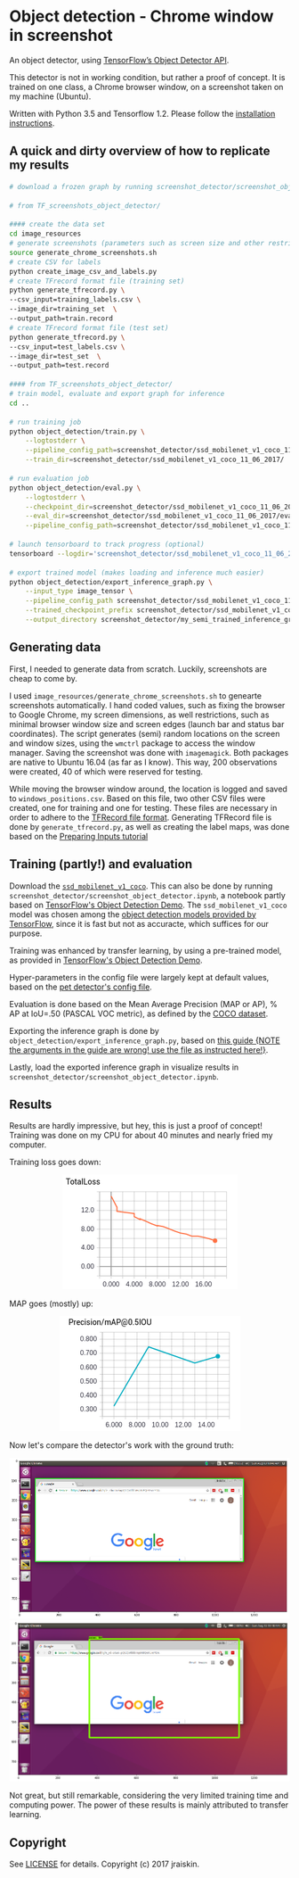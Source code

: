 # Object detection - Chrome window in screenshot

An object detector, using
[TensorFlow’s Object Detector API](https://github.com/tensorflow/models/tree/master/object_detection).

This detector is not in working condition, but rather a proof of concept.
It is trained on one class, 
a Chrome browser window, on a screenshot taken on my machine (Ubuntu).

Written with Python 3.5 and Tensorflow 1.2. Please follow the
[installation instructions](https://github.com/tensorflow/models/blob/master/object_detection/g3doc/installation.md).

## A quick and dirty overview of how to replicate my results
```bash
# download a frozen graph by running screenshot_detector/screenshot_object_detector.ipynb

# from TF_screenshots_object_detector/

#### create the data set
cd image_resources
# generate screenshots (parameters such as screen size and other restrictions may needed to be changed)
source generate_chrome_screenshots.sh
# create CSV for labels
python create_image_csv_and_labels.py
# create TFrecord format file (training set)
python generate_tfrecord.py \
--csv_input=training_labels.csv \
--image_dir=training_set  \
--output_path=train.record
# create TFrecord format file (test set)
python generate_tfrecord.py \
--csv_input=test_labels.csv \
--image_dir=test_set  \
--output_path=test.record

#### from TF_screenshots_object_detector/
# train model, evaluate and export graph for inference
cd ..

# run training job
python object_detection/train.py \
    --logtostderr \
    --pipeline_config_path=screenshot_detector/ssd_mobilenet_v1_coco_11_06_2017/ssd_mobilenet_v1_pets_screenshots.config \
    --train_dir=screenshot_detector/ssd_mobilenet_v1_coco_11_06_2017/

# run evaluation job
python object_detection/eval.py \
    --logtostderr \
    --checkpoint_dir=screenshot_detector/ssd_mobilenet_v1_coco_11_06_2017/ \
    --eval_dir=screenshot_detector/ssd_mobilenet_v1_coco_11_06_2017/eval_dir \
    --pipeline_config_path=screenshot_detector/ssd_mobilenet_v1_coco_11_06_2017/ssd_mobilenet_v1_pets_screenshots.config

# launch tensorboard to track progress (optional)
tensorboard --logdir='screenshot_detector/ssd_mobilenet_v1_coco_11_06_2017'

# export trained model (makes loading and inference much easier)
python object_detection/export_inference_graph.py \
    --input_type image_tensor \
    --pipeline_config_path screenshot_detector/ssd_mobilenet_v1_coco_11_06_2017/ssd_mobilenet_v1_pets_screenshots.config \
    --trained_checkpoint_prefix screenshot_detector/ssd_mobilenet_v1_coco_11_06_2017/model.ckpt-15 \
    --output_directory screenshot_detector/my_semi_trained_inference_graph
```

## Generating data

First, I needed to generate data from scratch.
Luckily, screenshots are cheap to come by.

I used `image_resources/generate_chrome_screenshots.sh`
to genearte screenshots automatically.
I hand coded values, such as fixing the browser to Google Chrome, my screen dimensions,
as well restrictions, such as minimal browser window size and screen edges (launch bar and status bar coordinates).
The script generates (semi) random locations on the screen and window sizes, using the 
`wmctrl` package to access the window manager.
Saving the screenshot was done with `imagemagick`.
Both packages are native to Ubuntu 16.04 (as far as I know).
This way, 200 observations were created, 40 of which were reserved for testing.

While moving the browser window around, the location is logged and saved to `windows_positions.csv`.
Based on this file, two other CSV files were created, one for training and one for testing.
These files are necessary in order to adhere to the [TFRecord file format](https://www.tensorflow.org/api_guides/python/python_io#tfrecords_format_details).
Generating TFRecord file is done by `generate_tfrecord.py`, as well as creating the label maps,
was done based on the 
[Preparing Inputs tutorial](https://github.com/tensorflow/models/blob/master/object_detection/g3doc/using_your_own_dataset.md)

## Training (partly!) and evaluation

Download the [`ssd_mobilenet_v1_coco`](http://download.tensorflow.org/models/object_detection/ssd_mobilenet_v1_coco_11_06_2017.tar.gz).
This can also be done by running `screenshot_detector/screenshot_object_detector.ipynb`,
a notebook partly based on [TensorFlow's Object Detection Demo](https://github.com/tensorflow/models/blob/master/object_detection/object_detection_tutorial.ipynb).
The `ssd_mobilenet_v1_coco` model was chosen among the [object detection models provided by TensorFlow](https://github.com/tensorflow/models/blob/master/object_detection/g3doc/detection_model_zoo.md),
since it is fast but not as accuracte, which suffices for our purpose.

Training was enhanced by transfer learning, by using a pre-trained model, 
as provided in [TensorFlow's Object Detection Demo](https://github.com/tensorflow/models/blob/master/object_detection/object_detection_tutorial.ipynb).

Hyper-parameters in the config file were largely kept at default values,
based on the [pet detector's config file](https://github.com/tensorflow/models/blob/master/object_detection/samples/configs/ssd_mobilenet_v1_pets.config).

Evaluation is done based on the Mean Average Precision (MAP or AP), % AP at IoU=.50 (PASCAL VOC metric),
as defined by the [COCO dataset](http://mscoco.org/dataset/#detections-eval).

Exporting the inference graph is done by `object_detection/export_inference_graph.py`,
based on [this guide {NOTE the arguments in the guide are wrong! use the file as instructed here!}](https://github.com/tensorflow/models/blob/master/object_detection/g3doc/exporting_models.md). 

Lastly, load the exported inference graph in visualize results in `screenshot_detector/screenshot_object_detector.ipynb`.

## Results

Results are hardly impressive, but hey, this is just a proof of concept!
Training was done on my CPU for about 40 minutes and nearly fried my computer.

Training loss goes down:

<p align="center">
  <img src="screenshot_detector/tensorboard_loss.png">
</p>

MAP goes (mostly) up:

<p align="center">
  <img src="screenshot_detector/tensorboard_map.png">
</p>

Now let's compare the detector's work with the ground truth:

<p align="center">
  <img src="screenshot_detector/screenshot_gt.png">
  <img src="screenshot_detector/screenshot_detect.png">
</p>

Not great, but still remarkable, considering the very limited training time and computing power.
The power of these results is mainly attributed to transfer learning.

## Copyright

See [LICENSE](LICENSE.md) for details.
Copyright (c) 2017 jraiskin.


